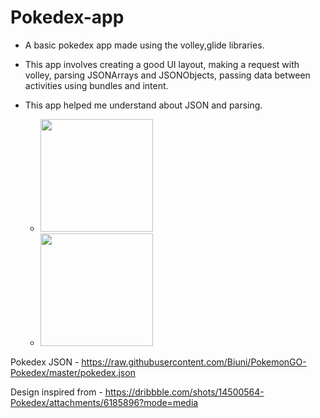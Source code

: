 # Pokedex-app
- A basic pokedex app made using the volley,glide libraries.

- This app involves creating a good UI layout, making a request with volley, parsing JSONArrays and JSONObjects, passing data between activities using bundles and intent.

- This app helped me understand about JSON and parsing.

  - <img src="https://user-images.githubusercontent.com/102324791/192410952-2d67126b-1b97-40dd-a79d-d8104c1dcfc8.jpg" width="180">
  - <img src="https://user-images.githubusercontent.com/102324791/192411782-093ff797-37a9-43ca-81a5-73b9381e0d20.jpg" width="180">

Pokedex JSON - https://raw.githubusercontent.com/Biuni/PokemonGO-Pokedex/master/pokedex.json

Design inspired from - https://dribbble.com/shots/14500564-Pokedex/attachments/6185896?mode=media
